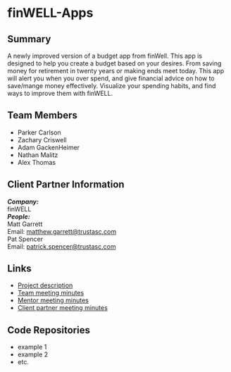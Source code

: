 # finWELL-Apps
## Summary
A newly improved version of a budget app from finWell. This app is designed to help you create a budget based on your desires. From saving money for retirement in twenty years or making ends meet today. This app will alert you when you over spend, and give financial advice on how to save/mange money effectively. Visualize your spending habits, and find ways to improve them with finWELL.
## Team Members
- Parker Carlson
- Zachary Criswell
- Adam GackenHeimer
- Nathan Malitz
- Alex Thomas
## Client Partner Information
***Company:***<br>
finWELL<br>
***People:***<br>
Matt Garrett <br>
Email: matthew.garrett@trustasc.com<br>
Pat Spencer<br>
Email: patrick.spencer@trustasc.com<br>
## Links
- [Project description](https://github.com/nmalitz/finWell-Apps/blob/master/ProjectDescription.md)
- [Team meeting minutes](https://github.com/nmalitz/finWell-Apps/blob/meetingminutes/team)
- [Mentor meeting minutes](https://github.com/nmalitz/finwell-Apps/blob/meetingminutes/mentor)
- [Client partner meeting minutes](https://github.com/nmalitz/finWELL-Apps/blob/meetingminutes/clientpartner)
## Code Repositories
- example 1
- example 2
- etc.
